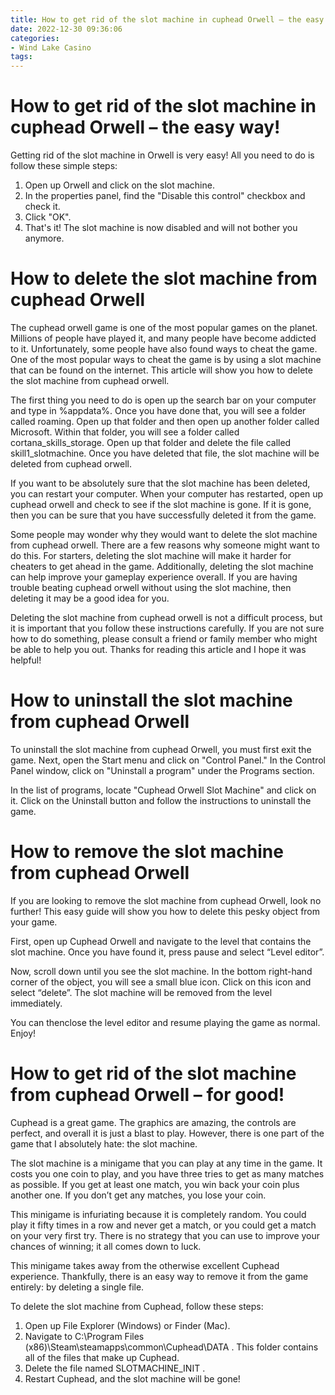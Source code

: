 ```yaml
---
title: How to get rid of the slot machine in cuphead Orwell – the easy way!
date: 2022-12-30 09:36:06
categories:
- Wind Lake Casino
tags:
---
```



#  How to get rid of the slot machine in cuphead Orwell – the easy way!

Getting rid of the slot machine in Orwell is very easy! All you need to do is follow these simple steps:

1. Open up Orwell and click on the slot machine.
2. In the properties panel, find the "Disable this control" checkbox and check it.
3. Click "OK".
4. That's it! The slot machine is now disabled and will not bother you anymore.

#  How to delete the slot machine from cuphead Orwell

The cuphead orwell game is one of the most popular games on the planet. Millions of people have played it, and many people have become addicted to it. Unfortunately, some people have also found ways to cheat the game. One of the most popular ways to cheat the game is by using a slot machine that can be found on the internet. This article will show you how to delete the slot machine from cuphead orwell.

The first thing you need to do is open up the search bar on your computer and type in %appdata%. Once you have done that, you will see a folder called roaming. Open up that folder and then open up another folder called Microsoft. Within that folder, you will see a folder called cortana_skills_storage. Open up that folder and delete the file called skill1_slotmachine. Once you have deleted that file, the slot machine will be deleted from cuphead orwell.

If you want to be absolutely sure that the slot machine has been deleted, you can restart your computer. When your computer has restarted, open up cuphead orwell and check to see if the slot machine is gone. If it is gone, then you can be sure that you have successfully deleted it from the game.

Some people may wonder why they would want to delete the slot machine from cuphead orwell. There are a few reasons why someone might want to do this. For starters, deleting the slot machine will make it harder for cheaters to get ahead in the game. Additionally, deleting the slot machine can help improve your gameplay experience overall. If you are having trouble beating cuphead orwell without using the slot machine, then deleting it may be a good idea for you.

Deleting the slot machine from cuphead orwell is not a difficult process, but it is important that you follow these instructions carefully. If you are not sure how to do something, please consult a friend or family member who might be able to help you out. Thanks for reading this article and I hope it was helpful!

#  How to uninstall the slot machine from cuphead Orwell

To uninstall the slot machine from cuphead Orwell, you must first exit the game. Next, open the Start menu and click on "Control Panel." In the Control Panel window, click on "Uninstall a program" under the Programs section.

In the list of programs, locate "Cuphead Orwell Slot Machine" and click on it. Click on the Uninstall button and follow the instructions to uninstall the game.

#  How to remove the slot machine from cuphead Orwell

If you are looking to remove the slot machine from cuphead Orwell, look no further! This easy guide will show you how to delete this pesky object from your game.

First, open up Cuphead Orwell and navigate to the level that contains the slot machine. Once you have found it, press pause and select “Level editor”.

Now, scroll down until you see the slot machine. In the bottom right-hand corner of the object, you will see a small blue icon. Click on this icon and select “delete”. The slot machine will be removed from the level immediately.

You can thenclose the level editor and resume playing the game as normal. Enjoy!

#  How to get rid of the slot machine from cuphead Orwell – for good!

Cuphead is a great game. The graphics are amazing, the controls are perfect, and overall it is just a blast to play. However, there is one part of the game that I absolutely hate: the slot machine.

The slot machine is a minigame that you can play at any time in the game. It costs you one coin to play, and you have three tries to get as many matches as possible. If you get at least one match, you win back your coin plus another one. If you don’t get any matches, you lose your coin.

This minigame is infuriating because it is completely random. You could play it fifty times in a row and never get a match, or you could get a match on your very first try. There is no strategy that you can use to improve your chances of winning; it all comes down to luck.

This minigame takes away from the otherwise excellent Cuphead experience. Thankfully, there is an easy way to remove it from the game entirely: by deleting a single file.

To delete the slot machine from Cuphead, follow these steps:

1) Open up File Explorer (Windows) or Finder (Mac).
2) Navigate to C:\Program Files (x86)\Steam\steamapps\common\Cuphead\DATA . This folder contains all of the files that make up Cuphead.
3) Delete the file named SLOTMACHINE_INIT .
4) Restart Cuphead, and the slot machine will be gone!